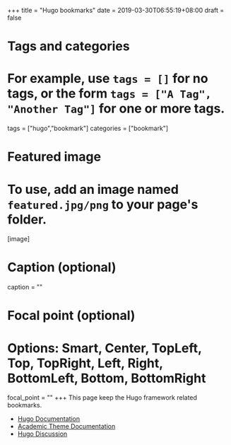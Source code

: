 +++
title = "Hugo bookmarks"
date = 2019-03-30T06:55:19+08:00
draft = false

# Tags and categories
# For example, use `tags = []` for no tags, or the form `tags = ["A Tag", "Another Tag"]` for one or more tags.
tags = ["hugo","bookmark"]
categories = ["bookmark"]

# Featured image
# To use, add an image named `featured.jpg/png` to your page's folder. 
[image]
  # Caption (optional)
  caption = ""

  # Focal point (optional)
  # Options: Smart, Center, TopLeft, Top, TopRight, Left, Right, BottomLeft, Bottom, BottomRight
  focal_point = ""
+++
This page keep the Hugo framework related bookmarks.

- [Hugo Documentation](https://gohugo.io/documentation/)
- [Academic Theme Documentation](https://sourcethemes.com/academic/docs/)
- [Hugo Discussion](https://discourse.gohugo.io/latest)

